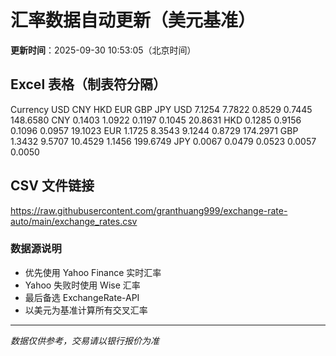 # 汇率数据自动更新（美元基准）

**更新时间**：2025-09-30 10:53:05（北京时间）

## Excel 表格（制表符分隔）

Currency	USD	CNY	HKD	EUR	GBP	JPY
USD		7.1254	7.7822	0.8529	0.7445	148.6580
CNY	0.1403		1.0922	0.1197	0.1045	20.8631
HKD	0.1285	0.9156		0.1096	0.0957	19.1023
EUR	1.1725	8.3543	9.1244		0.8729	174.2971
GBP	1.3432	9.5707	10.4529	1.1456		199.6749
JPY	0.0067	0.0479	0.0523	0.0057	0.0050	

## CSV 文件链接

https://raw.githubusercontent.com/granthuang999/exchange-rate-auto/main/exchange_rates.csv

### 数据源说明
- 优先使用 Yahoo Finance 实时汇率
- Yahoo 失败时使用 Wise 汇率
- 最后备选 ExchangeRate-API
- 以美元为基准计算所有交叉汇率

---
*数据仅供参考，交易请以银行报价为准*